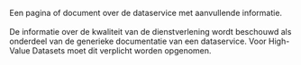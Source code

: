 Een pagina of document over de dataservice met aanvullende informatie.
<br/>
<br/>
De informatie over de kwaliteit van de dienstverlening wordt beschouwd als onderdeel van de generieke documentatie van een dataservice. Voor High-Value Datasets moet dit verplicht worden opgenomen.
